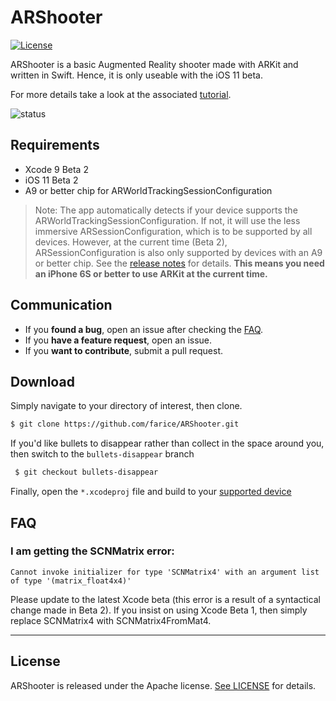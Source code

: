 # ARShooter

[![License](https://img.shields.io/badge/license-Apache--2.0-blue.svg)](#license)

ARShooter is a basic Augmented Reality shooter made with ARKit and written in Swift. Hence, it is only useable with the iOS 11 beta.

For more details take a look at the associated [tutorial](http://texnotes.me/post/5/).

![status](https://user-images.githubusercontent.com/13244177/26912181-a08e94cc-4bc7-11e7-9261-2ed24e69f1f7.gif "Status GIF")

## Requirements

* Xcode 9 Beta 2
* iOS 11 Beta 2
* A9 or better chip for ARWorldTrackingSessionConfiguration

> Note: The app automatically detects if your device supports the ARWorldTrackingSessionConfiguration. If not, it will use the less immersive ARSessionConfiguration, which is to be supported by all devices. However, at the current time (Beta 2), ARSessionConfiguration is also only supported by devices with an A9 or better chip. See the [release notes](https://9to5mac.com/2017/06/21/apple-ios-11-beta-2/) for details. **This means you need an iPhone 6S or better to use ARKit at the current time.**

## Communication

- If you **found a bug**, open an issue after checking the [FAQ](#faq).
- If you **have a feature request**, open an issue.
- If you **want to contribute**, submit a pull request.

## Download

Simply navigate to your directory of interest, then clone.

```bash
$ git clone https://github.com/farice/ARShooter.git
```

If you'd like bullets to disappear rather than collect in the space around you, then switch to the `bullets-disappear` branch

```bash
 $ git checkout bullets-disappear
```

Finally, open the `*.xcodeproj` file and build to your [supported device](#requirements)

## FAQ

### I am getting the SCNMatrix error:

`Cannot invoke initializer for type 'SCNMatrix4' with an argument list of type '(matrix_float4x4)'`

Please update to the latest Xcode beta (this error is a result of a syntactical change made in Beta 2). If you insist on using Xcode Beta 1, then simply replace SCNMatrix4 with SCNMatrix4FromMat4.

---

## License

ARShooter is released under the Apache license. [See LICENSE](https://github.com/farice/ARShooter/blob/master/LICENSE) for details.
